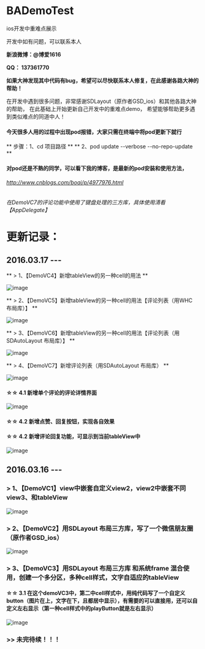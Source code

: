 # BADemoTest
ios开发中重难点展示

开发中如有问题，可以联系本人

**新浪微博：@博爱1616**

**QQ：     137361770**

**如果大神发现其中代码有bug，希望可以尽快联系本人修复，在此感谢各路大神的帮助！**

在开发中遇到很多问题，非常感谢SDLayout（原作者GSD_ios）和其他各路大神的帮助，
在此基础上开始更新自己开发中的重难点demo，
希望能够帮助更多遇到类似难点的同道中人！

#### 今天很多人用的过程中出现pod报错，大家只需在终端中将pod更新下就行
** 步骤：1、cd 项目路径 **
**       2、pod update --verbose --no-repo-update **

#### 对pod还是不熟的同学，可以看下我的博客，是最新的pod安装和使用方法，

###### http://www.cnblogs.com/boai/p/4977976.html

###### 在DemoVC7的评论功能中使用了键盘处理的三方库，具体使用清看【AppDelegate】

# 更新记录：

## 2016.03.17 --- 
**    > 1、【DemoVC4】新增tableView的另一种cell的用法 **

![image](https://github.com/boai/BADemoTest/blob/master/Image/image4.png)

**    > 2、【DemoVC5】新增tableView的另一种cell的用法【评论列表（用WHC 布局库）】 **

![image](https://github.com/boai/BADemoTest/blob/master/Image/image5.png)

**    > 3、【DemoVC6】新增tableView的另一种cell的用法【评论列表（用SDAutoLayout 布局库）】 **

![image](https://github.com/boai/BADemoTest/blob/master/Image/image6.png)

**    > 4、【DemoVC7】新增评论列表（用SDAutoLayout 布局库） **

![image](https://github.com/boai/BADemoTest/blob/master/Image/image7.png)

####   ☆☆ 4.1 新增单个评论的评论详情界面

![image](https://github.com/boai/BADemoTest/blob/master/Image/image8.png)

####   ☆☆ 4.2 新增点赞、回复按钮，实现各自效果

####   ☆☆ 4.2 新增评论回复功能，可显示到当前tableView中

![image](https://github.com/boai/BADemoTest/blob/master/Image/image9.png)



## 2016.03.16 --- 

###    > 1、【DemoVC1】view中嵌套自定义view2，view2中嵌套不同view3、和tableView

![image](https://github.com/boai/BADemoTest/blob/master/Image/image1.png)


###    > 2、【DemoVC2】用SDLayout 布局三方库，写了一个微信朋友圈（原作者GSD_ios）

![image](https://github.com/boai/BADemoTest/blob/master/Image/image2.png)


###    > 3、【DemoVC3】用SDLayout 布局三方库 和系统frame 混合使用，创建一个多分区，多种cell样式，文字自适应的tableView

####   ☆☆ 3.1 在这个demoVC3中，第二中cell样式中，用纯代码写了一个自定义button（图片在上，文字在下，且都居中显示），有需要的可以直接用，还可以自定义左右显示（第一种cell样式中的playButton就是左右显示）

![image](https://github.com/boai/BADemoTest/blob/master/Image/image3.png)



###    >> 未完待续！！！










